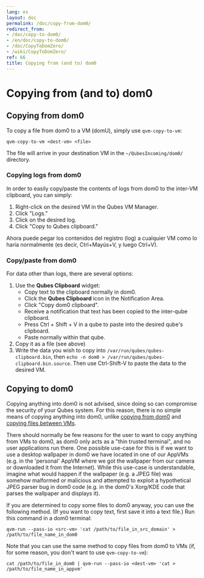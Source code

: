 ```yaml
---
lang: es
layout: doc
permalink: /doc/copy-from-dom0/
redirect_from:
- /doc/copy-to-dom0/
- /en/doc/copy-to-dom0/
- /doc/CopyToDomZero/
- /wiki/CopyToDomZero/
ref: 66
title: Copying from (and to) dom0
---
```


Copying from (and to) dom0
==========================

Copying **from** dom0
---------------------

To copy a file from dom0 to a VM (domU), simply use `qvm-copy-to-vm`:

~~~
qvm-copy-to-vm <dest-vm> <file>
~~~

The file will arrive in your destination VM in the `~/QubesIncoming/dom0/` directory.

### Copying logs from dom0 ###

In order to easily copy/paste the contents of logs from dom0 to the inter-VM clipboard, you can simply:

1.  Right-click on the desired VM in the Qubes VM Manager.
2.  Click "Logs."
3.  Click on the desired log.
4.  Click "Copy to Qubes clipboard."

Ahora puede pegar los contenidos del registro (log) a cualquier VM como lo haría normalmente (es decir, Ctrl+Mayús+V, y luego Ctrl+V).

### Copy/paste from dom0 ###

For data other than logs, there are several options:

1.  Use the **Qubes Clipboard** widget:
    - Copy text to the clipboard normally in dom0.
    - Click the **Qubes Clipboard** icon in the Notification Area.
    - Click "Copy dom0 clipboard".
    - Receive a notification that text has been copied to the inter-qube clipboard.
    - Press Ctrl + Shift + V in a qube to paste into the desired qube's clipboard.
    - Paste normally within that qube.
2.  Copy it as a file (see above)
3.  Write the data you wish to copy into `/var/run/qubes/qubes-clipboard.bin`, then `echo -n dom0 > /var/run/qubes/qubes-clipboard.bin.source`.
    Then use Ctrl-Shift-V to paste the data to the desired VM.

Copying **to** dom0
-------------------

Copying anything into dom0 is not advised, since doing so can compromise the security of your Qubes system.
For this reason, there is no simple means of copying anything into dom0, unlike [copying from dom0](#copying-from-dom0) and [copying files between VMs](/doc/copying-files/).

There should normally be few reasons for the user to want to copy anything from VMs to dom0, as dom0 only acts as a "thin trusted terminal", and no user applications run there.
One possible use-case for this is if we want to use a desktop wallpaper in dom0 we have located in one of our AppVMs (e.g. in the 'personal' AppVM where we got the wallpaper from our camera or downloaded it from the Internet).
While this use-case is understandable, imagine what would happen if the wallpaper (e.g. a JPEG file) was somehow malformed or malicious and attempted to exploit a hypothetical JPEG parser bug in dom0 code (e.g. in the dom0's Xorg/KDE code that parses the wallpaper and displays it).

If you are determined to copy some files to dom0 anyway, you can use the following method.
(If you want to copy text, first save it into a text file.)
Run this command in a dom0 terminal:

~~~
qvm-run --pass-io <src-vm> 'cat /path/to/file_in_src_domain' > /path/to/file_name_in_dom0
~~~

Note that you can use the same method to copy files from dom0 to VMs (if, for some reason, you don't want to use `qvm-copy-to-vm`):

~~~
cat /path/to/file_in_dom0 | qvm-run --pass-io <dest-vm> 'cat > /path/to/file_name_in_appvm'
~~~
